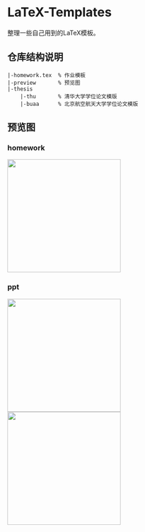 # LaTeX-Templates

整理一些自己用到的LaTeX模板。

## 仓库结构说明

```
|-homework.tex  % 作业模板
|-preview       % 预览图
|-thesis
    |-thu       % 清华大学学位论文模版
    |-buaa      % 北京航空航天大学学位论文模版
```

## 预览图

### homework

<img src="https://raw.githubusercontent.com/lijiancheng0614/LaTeX-Templates/master/preview/homework.jpg" width="256">

### ppt

<img src="https://raw.githubusercontent.com/lijiancheng0614/LaTeX-Templates/master/preview/ppt_1.jpg" width="256"><img src="https://raw.githubusercontent.com/lijiancheng0614/LaTeX-Templates/master/preview/ppt_2.jpg" width="256">
